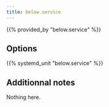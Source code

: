 ```yaml
---
title: below.service
---
```


{{% provided_by "below.service" %}}

## Options

{{% systemd_unit "below.service" %}}

## Additionnal notes

Nothing here.